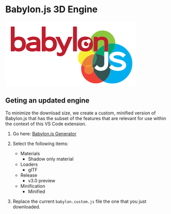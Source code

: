 # Babylon.js 3D Engine
![Babylon.js logo](logo.png)

## Geting an updated engine

To minimize the download size, we create a custom, minified version of Babylon.js
that has the subset of the features that are relevant for use within the context
of this VS Code extension.

1. Go here: [Babylon.js Generator](http://www.babylonjs.com/versionbuilder/)

2. Select the following items:
   * Materials
      * Shadow only material
   * Loaders
      * glTF
   * Release
      * v3.0 preview
   * Minification
      * Minified

3. Replace the current `babylon.custom.js` file the one that you just downloaded.

